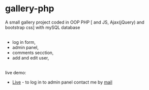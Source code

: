 # gallery-php
A small gallery project coded in OOP PHP [ and JS, Ajax(jQuery) and bootstrap css] with mySQL database<br><br>

- log in form,
- admin panel,
- comments secction,
- add and edit user,<br><br>

live demo:<br>
- [Live](https://gallery-pan-be.000webhostapp.com/gallery/index.php) - to log in to admin panel contact me by [mail](mailto:konradbieniek@gmail.com)
